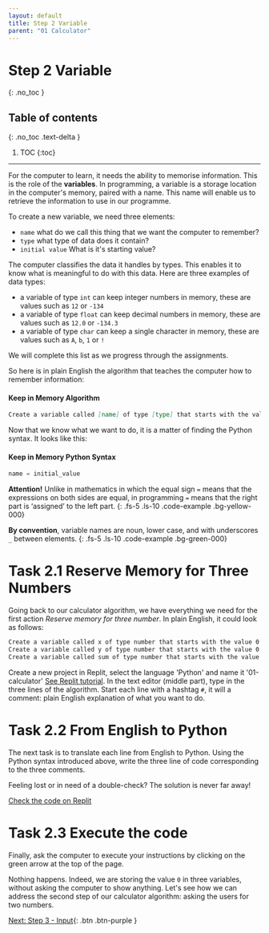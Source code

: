 ```yaml
---
layout: default
title: Step 2 Variable
parent: "01 Calculator"
---
```


# Step 2 Variable
{: .no_toc }

## Table of contents
{: .no_toc .text-delta }

1. TOC
{:toc}

---

For the computer to learn, it needs the ability to memorise information. This is the role of the **variables**. In programming, a variable is a storage location in the computer's memory, paired with a name. This name will enable us to retrieve the information to use in our programme.

To create a new variable, we need three elements:

* `name` what do we call this thing that we want the computer to remember?
* `type` what type of data does it contain?
* `initial value` What is it's starting value?

The computer classifies the data it handles by types. This enables it to know what is meaningful to do with this data. Here are three examples of data types:

* a variable of type `int` can keep integer numbers in memory, these are values such as `12` or `-134`
* a variable of type `float` can keep decimal numbers in memory, these are values such as `12.0` or `-134.3`
* a variable of type `char` can keep a single character in memory, these are values such as `A`, `b`, `1` or `!`

We will complete this list as we progress through the assignments.

So here is in plain English the algorithm that teaches the computer how to remember information:

#### Keep in Memory Algorithm

```markdown
Create a variable called [name] of type [type] that starts with the value [initial value]
```

Now that we know what we want to do, it is a matter of finding the Python syntax. It looks like this:

#### Keep in Memory Python Syntax

```python
name = initial_value
```

**Attention!** Unlike in mathematics in which the equal sign `=` means that the expressions on both sides are equal, in programming `=` means that the right part is ‘assigned’ to the left part.
{: .fs-5 .ls-10 .code-example .bg-yellow-000}

**By convention**, variable names are noun, lower case, and with underscores `_` between elements.
{: .fs-5 .ls-10 .code-example .bg-green-000}

# Task 2.1 Reserve Memory for Three Numbers

Going back to our calculator algorithm, we have everything we need for the first action _Reserve memory for three number_. In plain English, it could look as follows:

```markdown
Create a variable called x of type number that starts with the value 0
Create a variable called y of type number that starts with the value 0
Create a variable called sum of type number that starts with the value 0
```

Create a new project in Replit, select the language 'Python' and name it '01-calculator' [See Replit tutorial]({{site.baseurl}}/ide). In the text editor (middle part), type in the three lines of the algorithm. Start each line with a hashtag `#`,  it will a comment: plain English explanation of what you want to do.

# Task 2.2 From English to Python

The next task is to translate each line from English to Python. Using the Python syntax introduced above, write the three line of code corresponding to the three comments.

Feeling lost or in need of a double-check? The solution is never far away!

[Check the code on Replit](https://repl.it/@IO1075/01-calculator-step2)

# Task 2.3 Execute the code

Finally, ask the computer to execute your instructions by clicking on the green arrow at the top of the page.

Nothing happens. Indeed, we are storing the value `0` in three variables, without asking the computer to show anything. Let's see how we can address the second step of our calculator algorithm: asking the users for two numbers.


[Next: Step 3 - Input]({{site.baseurl}}/assignments/01-calculator/step3){: .btn .btn-purple }